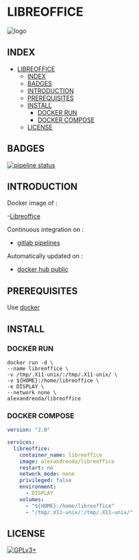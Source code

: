 # LIBREOFFICE

![logo](https://assets.gitlab-static.net/uploads/-/system/project/avatar/12904461/libreoffice-logo.jpg)

## INDEX

- [LIBREOFFICE](#libreoffice)
  - [INDEX](#index)
  - [BADGES](#badges)
  - [INTRODUCTION](#introduction)
  - [PREREQUISITES](#prerequisites)
  - [INSTALL](#install)
    - [DOCKER RUN](#docker-run)
    - [DOCKER COMPOSE](#docker-compose)
  - [LICENSE](#license)

## BADGES

[![pipeline status](https://gitlab.com/oda-alexandre/libreoffice/badges/master/pipeline.svg)](https://gitlab.com/oda-alexandre/libreoffice/commits/master)

## INTRODUCTION

Docker image of :

-[Libreoffice](https://www.libreoffice.org/)

Continuous integration on :

- [gitlab pipelines](https://gitlab.com/oda-alexandre/android-studio/pipelines)

Automatically updated on :

- [docker hub public](https://hub.docker.com/r/alexandreoda/libreoffice/)

## PREREQUISITES

Use [docker](https://www.docker.com)

## INSTALL

### DOCKER RUN

```\
docker run -d \
--name libreoffice \
-v /tmp/.X11-unix/:/tmp/.X11-unix/ \
-v ${HOME}:/home/libreoffice \
-e DISPLAY \
--network none \
alexandreoda/libreoffice
```

### DOCKER COMPOSE

```yml
version: "2.0"

services:
  libreoffice:
    container_name: libreoffice
    image: alexandreoda/libreoffice
    restart: no
    network_mode: none
    privileged: false
    environment:
      - DISPLAY
    volumes:
      - "${HOME}:/home/libreoffice"
      - "/tmp/.X11-unix/:/tmp/.X11-unix/"
```

## LICENSE

[![GPLv3+](http://gplv3.fsf.org/gplv3-127x51.png)](https://gitlab.com/oda-alexandre/libreoffice/blob/master/LICENSE)

